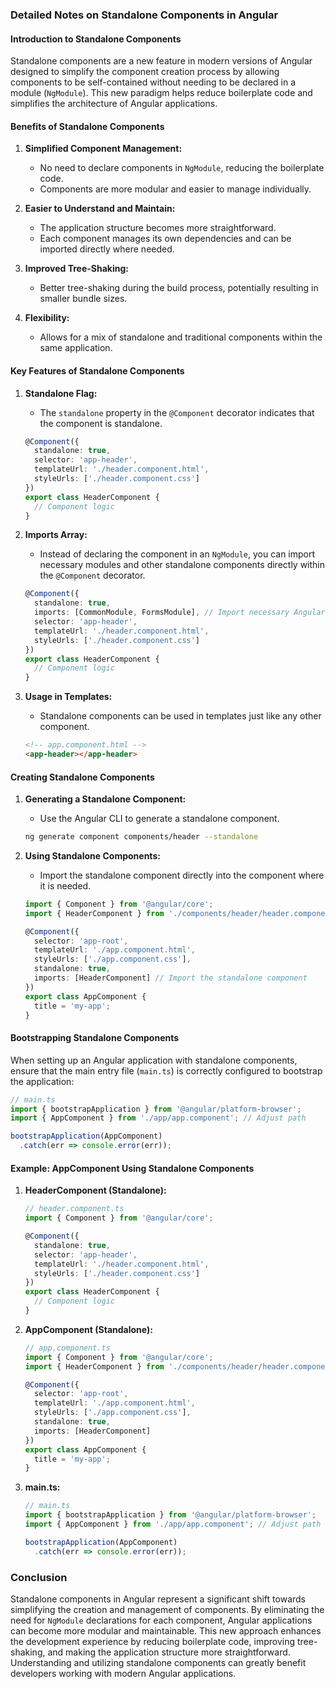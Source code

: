 ### Detailed Notes on Standalone Components in Angular

#### Introduction to Standalone Components

Standalone components are a new feature in modern versions of Angular designed to simplify the component creation process by allowing components to be self-contained without needing to be declared in a module (`NgModule`). This new paradigm helps reduce boilerplate code and simplifies the architecture of Angular applications.

#### Benefits of Standalone Components

1. **Simplified Component Management:**
   - No need to declare components in `NgModule`, reducing the boilerplate code.
   - Components are more modular and easier to manage individually.

2. **Easier to Understand and Maintain:**
   - The application structure becomes more straightforward.
   - Each component manages its own dependencies and can be imported directly where needed.

3. **Improved Tree-Shaking:**
   - Better tree-shaking during the build process, potentially resulting in smaller bundle sizes.

4. **Flexibility:**
   - Allows for a mix of standalone and traditional components within the same application.

#### Key Features of Standalone Components

1. **Standalone Flag:**
   - The `standalone` property in the `@Component` decorator indicates that the component is standalone.
   ```typescript
   @Component({
     standalone: true,
     selector: 'app-header',
     templateUrl: './header.component.html',
     styleUrls: ['./header.component.css']
   })
   export class HeaderComponent {
     // Component logic
   }
   ```

2. **Imports Array:**
   - Instead of declaring the component in an `NgModule`, you can import necessary modules and other standalone components directly within the `@Component` decorator.
   ```typescript
   @Component({
     standalone: true,
     imports: [CommonModule, FormsModule], // Import necessary Angular modules or other standalone components
     selector: 'app-header',
     templateUrl: './header.component.html',
     styleUrls: ['./header.component.css']
   })
   export class HeaderComponent {
     // Component logic
   }
   ```

3. **Usage in Templates:**
   - Standalone components can be used in templates just like any other component.
   ```html
   <!-- app.component.html -->
   <app-header></app-header>
   ```

#### Creating Standalone Components

1. **Generating a Standalone Component:**
   - Use the Angular CLI to generate a standalone component.
   ```sh
   ng generate component components/header --standalone
   ```

2. **Using Standalone Components:**
   - Import the standalone component directly into the component where it is needed.
   ```typescript
   import { Component } from '@angular/core';
   import { HeaderComponent } from './components/header/header.component'; // Adjust the path

   @Component({
     selector: 'app-root',
     templateUrl: './app.component.html',
     styleUrls: ['./app.component.css'],
     standalone: true,
     imports: [HeaderComponent] // Import the standalone component
   })
   export class AppComponent {
     title = 'my-app';
   }
   ```

#### Bootstrapping Standalone Components

When setting up an Angular application with standalone components, ensure that the main entry file (`main.ts`) is correctly configured to bootstrap the application:

```typescript
// main.ts
import { bootstrapApplication } from '@angular/platform-browser';
import { AppComponent } from './app/app.component'; // Adjust path

bootstrapApplication(AppComponent)
  .catch(err => console.error(err));
```

#### Example: AppComponent Using Standalone Components

1. **HeaderComponent (Standalone):**
   ```typescript
   // header.component.ts
   import { Component } from '@angular/core';

   @Component({
     standalone: true,
     selector: 'app-header',
     templateUrl: './header.component.html',
     styleUrls: ['./header.component.css']
   })
   export class HeaderComponent {
     // Component logic
   }
   ```

2. **AppComponent (Standalone):**
   ```typescript
   // app.component.ts
   import { Component } from '@angular/core';
   import { HeaderComponent } from './components/header/header.component'; // Adjust path

   @Component({
     selector: 'app-root',
     templateUrl: './app.component.html',
     styleUrls: ['./app.component.css'],
     standalone: true,
     imports: [HeaderComponent]
   })
   export class AppComponent {
     title = 'my-app';
   }
   ```

3. **main.ts:**
   ```typescript
   // main.ts
   import { bootstrapApplication } from '@angular/platform-browser';
   import { AppComponent } from './app/app.component'; // Adjust path

   bootstrapApplication(AppComponent)
     .catch(err => console.error(err));
   ```

### Conclusion

Standalone components in Angular represent a significant shift towards simplifying the creation and management of components. By eliminating the need for `NgModule` declarations for each component, Angular applications can become more modular and maintainable. This new approach enhances the development experience by reducing boilerplate code, improving tree-shaking, and making the application structure more straightforward. Understanding and utilizing standalone components can greatly benefit developers working with modern Angular applications.
